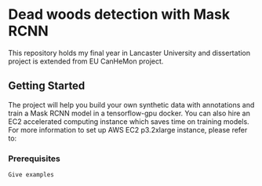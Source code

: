 # Dead woods detection with Mask RCNN 
This repository holds my final year in Lancaster University and dissertation project is extended from EU CanHeMon project.   

## Getting Started
The project will help you build your own synthetic data with annotations and train a Mask RCNN model in a tensorflow-gpu docker. You can also hire an EC2 accelerated computing instance which saves time on training models. For more information to set up AWS EC2 p3.2xlarge instance, please refer to:

### Prerequisites


```
Give examples
```




